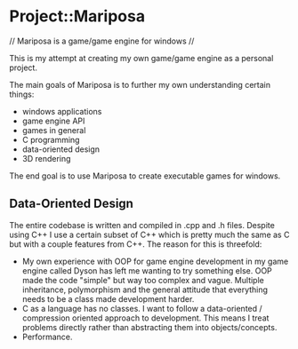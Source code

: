 # Project::Mariposa
 // Mariposa is a game/game engine for windows //

This is my attempt at creating my own game/game engine as a personal project.

The main goals of Mariposa is to further my own understanding certain things:
 - windows applications
 - game engine API
 - games in general
 - C programming
 - data-oriented design
 - 3D rendering

The end goal is to use Mariposa to create executable games for windows.


## Data-Oriented Design
The entire codebase is written and compiled in .cpp and .h files. Despite using C++ I use a certain subset of C++ which is
pretty much the same as C but with a couple features from C++. The reason for this is threefold:
* My own experience with OOP for game engine development in my game engine called Dyson has left me wanting to try something else. OOP made the code "simple" but way too complex and vague. Multiple inheritance, polymorphism and the general attitude that everything needs to be a class made development harder.
* C as a language has no classes. I want to follow a data-oriented / compression oriented approach to development. This means I treat problems directly rather than abstracting them into objects/concepts.
* Performance.